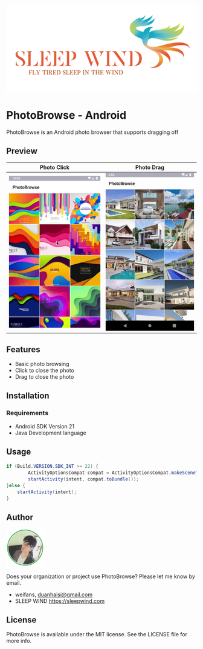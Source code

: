 
<img src="./Images/sleepwind-logo.png">

# PhotoBrowse - Android
PhotoBrowse is an Android photo browser that supports dragging off

## Preview

| Photo Click | Photo Drag  |
| ------------- | ------------- |
| ![Photo Click](./Images/photo-click.gif)  | ![Photo Drag](./Images/photo-drag.gif)  |


## Features

- Basic photo browsing
- Click to close the photo
- Drag to close the photo


## Installation 

### Requirements 

- Android SDK Version 21 
- Java Development language

## Usage

```java 
if (Build.VERSION.SDK_INT >= 22) {
        ActivityOptionsCompat compat = ActivityOptionsCompat.makeSceneTransitionAnimation(this, imageView, photoPathList.get(position));
        startActivity(intent, compat.toBundle());
}else {
    startActivity(intent);
}
```

## Author
<a src="https://github.com/weifans">
    <img src="./Images/avatar.png" style="" width="100px">
</a>


Does your organization or project use PhotoBrowse? Please let me know by email.

- weifans, duanhaisi@gmail.com
- SLEEP WIND https://sleepwind.com

## License 

PhotoBrowse is available under the MIT license. See the LICENSE file for more info.
